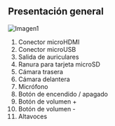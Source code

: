 ## Presentación general

![Imagen1](http://static.energysistem.com/images/manuals/44483/5a3d361c6492b.jpg)

1. Conector microHDMI
2. Conector microUSB
3. Salida de auriculares
4. Ranura para tarjeta microSD
5. Cámara trasera
6. Cámara delantera
7. Micrófono
8. Botón de encendido / apagado
9. Botón de volumen +
10. Botón de volumen -
11. Altavoces
